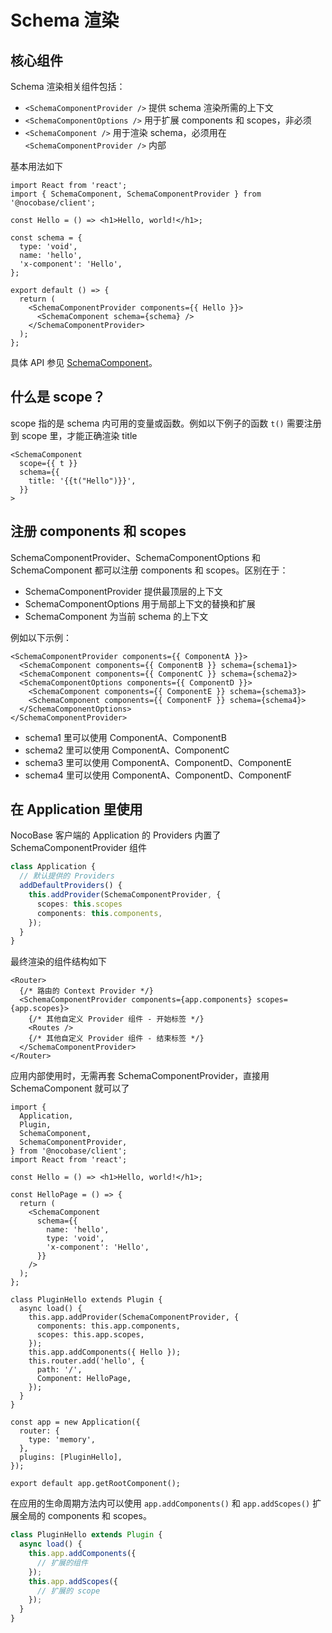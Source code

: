 # Schema 渲染

## 核心组件

Schema 渲染相关组件包括：

- `<SchemaComponentProvider />` 提供 schema 渲染所需的上下文
- `<SchemaComponentOptions />` 用于扩展 components 和 scopes，非必须
- `<SchemaComponent />` 用于渲染 schema，必须用在 `<SchemaComponentProvider />` 内部

基本用法如下

```tsx
import React from 'react';
import { SchemaComponent, SchemaComponentProvider } from '@nocobase/client';

const Hello = () => <h1>Hello, world!</h1>;

const schema = {
  type: 'void',
  name: 'hello',
  'x-component': 'Hello',
};

export default () => {
  return (
    <SchemaComponentProvider components={{ Hello }}>
      <SchemaComponent schema={schema} />
    </SchemaComponentProvider>
  );
};
```

具体 API 参见 [SchemaComponent](https://client.docs.nocobase.com/core/ui-schema/schema-component)。

## 什么是 scope？

scope 指的是 schema 内可用的变量或函数。例如以下例子的函数 `t()` 需要注册到 scope 里，才能正确渲染 title

```tsx | pure
<SchemaComponent
  scope={{ t }}
  schema={{
    title: '{{t("Hello")}}',
  }}
>
```

## 注册 components 和 scopes

SchemaComponentProvider、SchemaComponentOptions 和 SchemaComponent 都可以注册 components 和 scopes。区别在于：

- SchemaComponentProvider 提供最顶层的上下文
- SchemaComponentOptions 用于局部上下文的替换和扩展
- SchemaComponent 为当前 schema 的上下文

例如以下示例：

```tsx | pure
<SchemaComponentProvider components={{ ComponentA }}>
  <SchemaComponent components={{ ComponentB }} schema={schema1}>
  <SchemaComponent components={{ ComponentC }} schema={schema2}>
  <SchemaComponentOptions components={{ ComponentD }}>
    <SchemaComponent components={{ ComponentE }} schema={schema3}>
    <SchemaComponent components={{ ComponentF }} schema={schema4}>
  </SchemaComponentOptions>
</SchemaComponentProvider>
```

- schema1 里可以使用 ComponentA、ComponentB
- schema2 里可以使用 ComponentA、ComponentC
- schema3 里可以使用 ComponentA、ComponentD、ComponentE
- schema4 里可以使用 ComponentA、ComponentD、ComponentF

## 在 Application 里使用

NocoBase 客户端的 Application 的 Providers 内置了 SchemaComponentProvider 组件

```ts
class Application {
  // 默认提供的 Providers
  addDefaultProviders() {
    this.addProvider(SchemaComponentProvider, {
      scopes: this.scopes
      components: this.components,
    });
  }
}
```

最终渲染的组件结构如下

```tsx | pure
<Router>
  {/* 路由的 Context Provider */}
  <SchemaComponentProvider components={app.components} scopes={app.scopes}>
    {/* 其他自定义 Provider 组件 - 开始标签 */}
    <Routes />
    {/* 其他自定义 Provider 组件 - 结束标签 */}
  </SchemaComponentProvider>
</Router>
```

应用内部使用时，无需再套 SchemaComponentProvider，直接用 SchemaComponent 就可以了

```tsx
import {
  Application,
  Plugin,
  SchemaComponent,
  SchemaComponentProvider,
} from '@nocobase/client';
import React from 'react';

const Hello = () => <h1>Hello, world!</h1>;

const HelloPage = () => {
  return (
    <SchemaComponent
      schema={{
        name: 'hello',
        type: 'void',
        'x-component': 'Hello',
      }}
    />
  );
};

class PluginHello extends Plugin {
  async load() {
    this.app.addProvider(SchemaComponentProvider, {
      components: this.app.components,
      scopes: this.app.scopes,
    });
    this.app.addComponents({ Hello });
    this.router.add('hello', {
      path: '/',
      Component: HelloPage,
    });
  }
}

const app = new Application({
  router: {
    type: 'memory',
  },
  plugins: [PluginHello],
});

export default app.getRootComponent();
```

在应用的生命周期方法内可以使用 `app.addComponents()` 和 `app.addScopes()` 扩展全局的 components 和 scopes。

```ts
class PluginHello extends Plugin {
  async load() {
    this.app.addComponents({
      // 扩展的组件
    });
    this.app.addScopes({
      // 扩展的 scope
    });
  }
}
```
